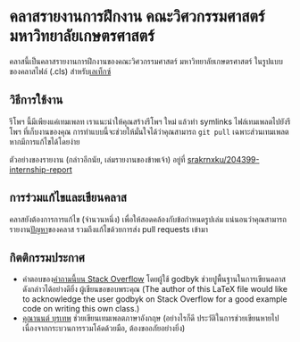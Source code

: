 # คลาสรายงานการฝึกงาน คณะวิศวกรรมศาสตร์ มหาวิทยาลัยเกษตรศาสตร์

คลาสนี้เป็นคลาสรายงานการฝึกงานของคณะวิศวกรรมศาสตร์ มหาวิทยาลัยเกษตรศาสตร์ ในรูปแบบของคลาสไฟล์ (.cls) สำหรับ[เลเท็กซ์](https://www.latex-project.org/)

## วิธีการใช้งาน

รีโพฯ นี้มีเพียงแค่เทมเพลท เราแนะนำให้คุณสร้างรีโพฯ ใหม่ แล้วทำ symlinks ไฟล์เทมเพลตไปยังรีโพฯ ที่เก็บงานของคุณ การทำแบบนี้จะช่วยให้มั่นใจได้ว่าคุณสามารถ `git pull` เฉพาะส่วนเทมเพลตหากมีการแก้ไขได้โดยง่าย

ตัวอย่างของรายงาน (กล่าวอีกนัย, เล่มรายงานของข้าพเจ้า) อยู่ที่ [srakrnxku/204399-internship-report](https://github.com/srakrnxKU/204399-internship-report)

## การร่วมแก้ไขและเขียนคลาส

คลาสยังต้องการการแก้ไข (จำนวนหนึ่ง) เพื่อให้สอดคล้องกับข้อกำหนดรูปเล่ม แน่นอนว่าคุณสามารถรายงาน[ปัญหา](https://github.com/srakrnxKU/01204399-internship-report/issues)ของคลาส รวมถึงแก้ไขด้วยการส่ง pull requests เข้ามา

## กิตติกรรมประกาศ

- คำตอบของ[คำถามนี้บน Stack Overflow](https://stackoverflow.com/questions/581916/how-do-you-extend-article-document-class-in-latex) โดยผู้ใช้ godbyk ช่วยปูพื้นฐานในการเขียนคลาสดังกล่าวได้อย่างดียิ่ง ผู้เขียนขอขอบพระคุณ (The author of this LaTeX file would like to acknowledge the user godbyk on Stack Overflow for a good example code on writing this own class.)
- [คุณานนต์ บุรเทพ](https://github.com/phankunanon) ช่วยเขียนเทมเพลตภาษาอังกฤษ (อย่างไรก็ดี ประวัติในการช่วยเขียนหายไปเนื่องจากกระบวนการรวมโค้ดด้วยมือ, ต้องขออภัยอย่างยิ่ง)
